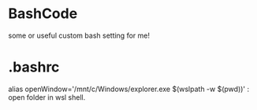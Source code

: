 # BashCode
some or useful custom bash setting for me!


# .bashrc
alias openWindow='/mnt/c/Windows/explorer.exe $(wslpath -w $(pwd))' : open folder in wsl shell.
